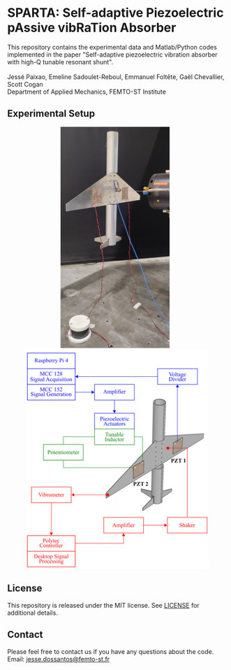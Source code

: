 # **SPARTA**: **S**elf-adaptive **P**iezoelectric p**A**ssive vib**R**a**T**ion **A**bsorber

This repository contains the experimental data and Matlab/Python codes implemented in the paper "Self-adaptive piezoelectric vibration absorber with high-Q tunable
resonant shunt". 
\
\
Jessé Paixao, Emeline Sadoulet-Reboul, Emmanuel Foltête, Gaël Chevallier, Scott Cogan \
Department of Applied Mechanics, FEMTO-ST Institute


## Experimental Setup
<p align="center">
  <img src="figures/airplane_photo.jpg" width="250"/>  &ensp;        <img src="figures/exp_setup_scheme.png" width="420"/> 
</p>

## License
This repository is released under the MIT license. See [LICENSE](LICENSE) for additional details.

## Contact
Please feel free to contact us if you have any questions about the code. <br>
Email: jesse.dossantos@femto-st.fr
